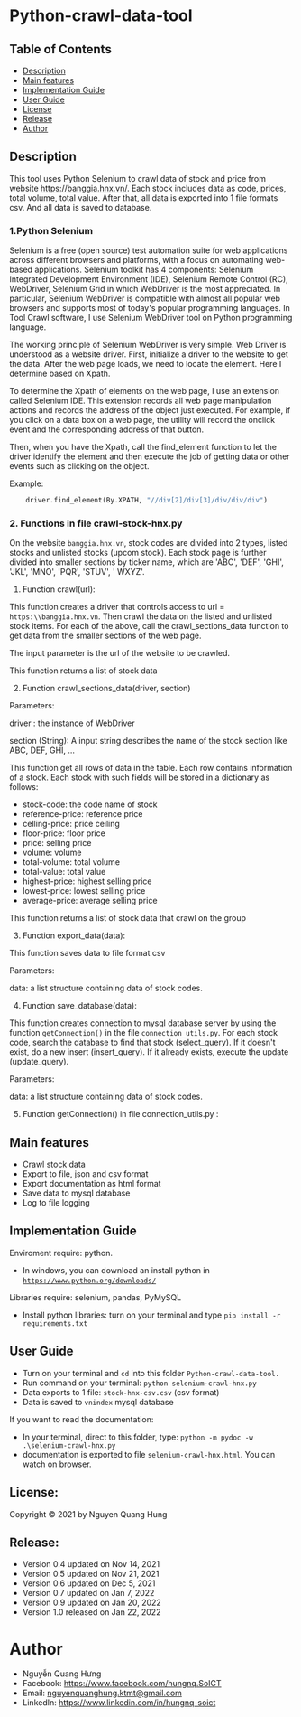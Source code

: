 # Python-crawl-data-tool

## Table of Contents
- [Description](#description)
- [Main features](#main-features)
- [Implementation Guide](#implemention-guide)
- [User Guide](#user-guide)
- [License](#license)
- [Release](#release)
- [Author](#author)


## Description

This tool uses Python Selenium to crawl data of stock and price from website https://banggia.hnx.vn/. Each stock includes data as code, prices, total volume, total value. After that, all data is exported into 1 file formats csv. And all data is saved to database.

### 1.Python Selenium

Selenium is a free (open source) test automation suite for web applications across different browsers and platforms, with a focus on automating web-based applications. Selenium toolkit has 4 components: Selenium Integrated Development Environment (IDE), Selenium Remote Control (RC), WebDriver, Selenium Grid in which WebDriver is the most appreciated. In particular, Selenium WebDriver is compatible with almost all popular web browsers and supports most of today's popular programming languages. In Tool Crawl software, I use Selenium WebDriver tool on Python programming language.

The working principle of Selenium WebDriver is very simple. Web Driver is understood as a website driver. First, initialize a driver to the website to get the data. After the web page loads, we need to locate the element. Here I determine based on Xpath.

To determine the Xpath of elements on the web page, I use an extension called Selenium IDE. This extension records all web page manipulation actions and records the address of the object just executed. For example, if you click on a data box on a web page, the utility will record the onclick event and the corresponding address of that button.

Then, when you have the Xpath, call the find_element function to let the driver identify the element and then execute the job of getting data or other events such as clicking on the object.

Example:
```python
    driver.find_element(By.XPATH, "//div[2]/div[3]/div/div/div")
```


### 2. Functions in file crawl-stock-hnx.py

On the website `banggia.hnx.vn`, stock codes are divided into 2 types, listed stocks and unlisted stocks (upcom stock). Each stock page is further divided into smaller sections by ticker name, which are 'ABC', 'DEF', 'GHI', 'JKL', 'MNO', 'PQR', 'STUV', ' WXYZ'.


1. Function crawl(url):

This function creates a driver that controls access to url = `https:\\banggia.hnx.vn`. Then crawl the data on the listed and unlisted stock items. For each of the above, call the crawl_sections_data function to get data from the smaller sections of the web page.

The input parameter is the url of the website to be crawled.

This function returns a list of stock data

2. Function crawl_sections_data(driver, section)

Parameters:

driver : the instance of WebDriver 

section (String): A input string describes the name of the stock section like ABC, DEF, GHI, ...

This function get all rows of data in the table. Each row contains information of a stock.
Each stock with such fields will be stored in a dictionary as follows:

* stock-code: the code name of stock
* reference-price: reference price
* celling-price: price ceiling
* floor-price: floor price
* price: selling price
* volume: volume
* total-volume: total volume
* total-value: total value
* highest-price: highest selling price
* lowest-price: lowest selling price
* average-price: average selling price

This function returns a list of stock data that crawl on the group

3. Function export_data(data):

This function saves data to file format csv

Parameters:

data: a list structure containing data of stock codes.


4. Function save_database(data):

This function creates connection to mysql database server by using the function `getConnection()` in the file `connection_utils.py`. For each stock code, search the database to find that stock (select_query). If it doesn't exist, do a new insert (insert_query). If it already exists, execute the update (update_query).

Parameters:

data: a list structure containing data of stock codes.


5. Function getConnection() in file connection_utils.py :




## Main features

- Crawl stock data 
- Export to file, json and csv format
- Export documentation as html format
- Save data to mysql database
- Log to file logging

## Implementation Guide

Enviroment require: python. 
- In windows, you can download an install python in [`https://www.python.org/downloads/`](https://www.python.org/downloads/)


Libraries require: selenium, pandas, PyMySQL
- Install python libraries: turn on your terminal and type `pip install -r requirements.txt`


## User Guide

- Turn on your terminal and `cd` into this folder `Python-crawl-data-tool.`
- Run command on your terminal: `python selenium-crawl-hnx.py`
- Data exports to 1 file: `stock-hnx-csv.csv` (csv format)
- Data is saved to `vnindex` mysql database

If you want to read the documentation: 
- In your terminal, direct to this folder, type: `python -m pydoc -w .\selenium-crawl-hnx.py`
- documentation is exported to file `selenium-crawl-hnx.html`. You can watch on browser.


## License:

Copyright © 2021 by Nguyen Quang Hung


## Release: 

- Version 0.4 updated on Nov 14, 2021
- Version 0.5 updated on Nov 21, 2021
- Version 0.6 updated on Dec 5, 2021
- Version 0.7 updated on Jan 7, 2022
- Version 0.9 updated on Jan 20, 2022
- Version 1.0 released on Jan 22, 2022


# Author
- Nguyễn Quang Hưng
- Facebook: https://www.facebook.com/hungnq.SoICT
- Email: nguyenquanghung.ktmt@gmail.com
- LinkedIn: https://www.linkedin.com/in/hungnq-soict